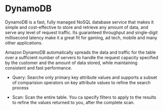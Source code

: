 # DynamoDB

DynamoDB is a fast, fully managed NoSQL database service that makes it simple and cost-effective to store and retrieve any amount of data, and serve any level of request traffic. Its guaranteed throughput and single-digit millisecond latency make it a great fit for gaming, ad tech, mobile and many other applications.

Amazon DynamoDB automatically spreads the data and traffic for the table over a sufficient number of servers to handle the request capacity specified by the customer and the amount of data stored, while maintaining consistent and fast performance.

* Query: Searche only primary key attribute values and supports a subset of
    comparision operators on key attribute values to refine the search process

* Scan: Scan the entire table. You ca specify filters to apply to the results to
    refine the values returned to you, after the complete scan.
